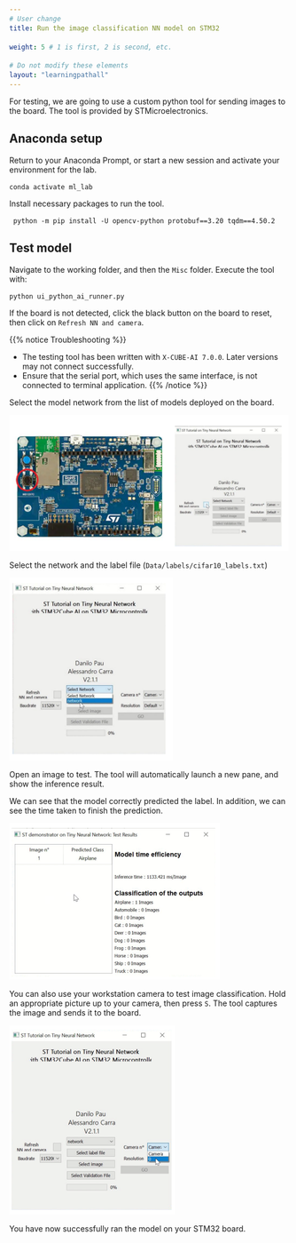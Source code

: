```yaml
---
# User change
title: Run the image classification NN model on STM32

weight: 5 # 1 is first, 2 is second, etc.

# Do not modify these elements
layout: "learningpathall"
---
```

For testing, we are going to use a custom python tool for sending images to the board. The tool is provided by STMicroelectronics.

## Anaconda setup

Return to your Anaconda Prompt, or start a new session and activate your environment for the lab.
```console
conda activate ml_lab
```
Install necessary packages to run the tool.

```console
 python -m pip install -U opencv-python protobuf==3.20 tqdm==4.50.2
```

## Test model

Navigate to the working folder, and then the `Misc` folder. Execute the tool with:

```console
python ui_python_ai_runner.py
```
If the board is not detected, click the black button on the board to reset, then click on `Refresh NN and camera`.

{{% notice Troubleshooting %}}
- The testing tool has been written with `X-CUBE-AI 7.0.0`. Later versions may not connect successfully.
- Ensure that the serial port, which uses the same interface, is not connected to terminal application.
{{% /notice %}}

Select the model network from the list of models deployed on the board.

![output9](Images/lab4_9.PNG)

Select the network and the label file (`Data/labels/cifar10_labels.txt`)

![output10](Images/lab4_10.PNG)

Open an image to test. The tool will automatically launch a new pane, and show the inference result.

We can see that the model correctly predicted the label. In addition, we can see the time taken to finish the prediction.

![output11](Images/lab4_11.PNG)

You can also use your workstation camera to test image classification. Hold an appropriate picture up to your camera, then press `S`. The tool captures the image and sends it to the board.

![output12](Images/lab4_12.PNG)

You have now successfully ran the model on your STM32 board.
